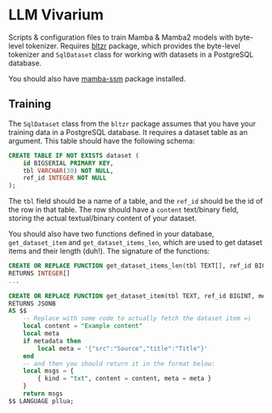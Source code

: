 # LLM Vivarium

Scripts & configuration files to train Mamba & Mamba2 models with byte-level tokenizer.
Requires [bltzr](https://pypi.org/project/bltzr/) package, which
provides the byte-level tokenizer and `SqlDataset` class for working
with datasets in a PostgreSQL database.

You should also have [mamba-ssm](https://github.com/state-spaces/mamba) package installed.

## Training

The `SqlDataset` class from the `bltzr` package assumes that you have your training data in a PostgreSQL database.
It requires a dataset table as an argument. This table should have the following schema:

```sql
CREATE TABLE IF NOT EXISTS dataset (
    id BIGSERIAL PRIMARY KEY,
    tbl VARCHAR(30) NOT NULL,
    ref_id INTEGER NOT NULL
);
```

The `tbl` field should be a name of a table, and the `ref_id` should be the id of the row in that table.
The row should have a `content` text/binary field, storing the actual textual/binary content of your dataset. 

You should also have two functions defined in your database, `get_dataset_item` and `get_dataset_items_len`,
which are used to get dataset items and their length (duh!). The signature of the functions:

```sql
CREATE OR REPLACE FUNCTION get_dataset_items_len(tbl TEXT[], ref_id BIGINT[], metadata BOOL)
RETURNS INTEGER[]
... 
 
CREATE OR REPLACE FUNCTION get_dataset_item(tbl TEXT, ref_id BIGINT, metadata BOOL)
RETURNS JSONB 
AS $$
    -- Replace with some code to actually fetch the dataset item =)
    local content = "Example content"
    local meta
    if metadata then
        local meta = '{"src":"Source","title":"Title"}'
    end
    -- and then you should return it in the format below:
    local msgs = {
        { kind = "txt", content = content, meta = meta }
    }
    return msgs
$$ LANGUAGE pllua;
```
